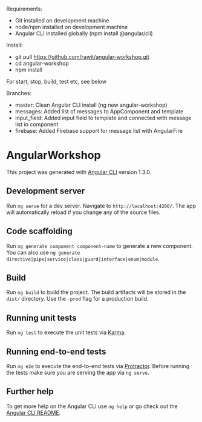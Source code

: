 
Requirements:

* Git installed on development machine
* node/npm installed on development machine
* Angular CLI installed globally (npm install @angular/cli)

Install:

* git pull https://github.com/rawit/angular-workshop.git
* cd angular-workshop
* npm install

For start, stop, build, test etc, see below

Branches:

* master: Clean Angular CLI install (ng new angular-workshop)
* messages: Added list of messages to AppComponent and template
* input_field: Added input field to template and connected with message list in component
* firebase: Added Firebase support for message list with AngularFire


# AngularWorkshop

This project was generated with [Angular CLI](https://github.com/angular/angular-cli) version 1.3.0.

## Development server

Run `ng serve` for a dev server. Navigate to `http://localhost:4200/`. The app will automatically reload if you change any of the source files.

## Code scaffolding

Run `ng generate component component-name` to generate a new component. You can also use `ng generate directive|pipe|service|class|guard|interface|enum|module`.

## Build

Run `ng build` to build the project. The build artifacts will be stored in the `dist/` directory. Use the `-prod` flag for a production build.

## Running unit tests

Run `ng test` to execute the unit tests via [Karma](https://karma-runner.github.io).

## Running end-to-end tests

Run `ng e2e` to execute the end-to-end tests via [Protractor](http://www.protractortest.org/).
Before running the tests make sure you are serving the app via `ng serve`.

## Further help

To get more help on the Angular CLI use `ng help` or go check out the [Angular CLI README](https://github.com/angular/angular-cli/blob/master/README.md).
